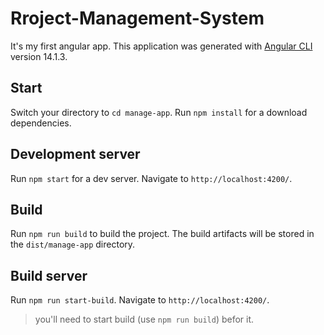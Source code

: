 # Rroject-Management-System

It's my first angular app. This application was generated with [Angular CLI](https://github.com/angular/angular-cli) version 14.1.3.

## Start

Switch your directory to `cd manage-app`.
Run `npm install` for a download dependencies.

## Development server

Run `npm start` for a dev server. Navigate to `http://localhost:4200/`.

## Build

Run `npm run build` to build the project. The build artifacts will be stored in the `dist/manage-app` directory.

## Build server

Run `npm run start-build`. Navigate to `http://localhost:4200/`.
> you'll need to start build (use `npm run build`) befor it.